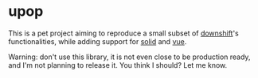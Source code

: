 # upop

This is a pet project aiming to reproduce a small subset of [downshift](https://www.downshift-js.com)'s
functionalities, while adding support for [solid](https://www.solidjs.com/) and [vue](https://vuejs.org/).

Warning: don't use this library, it is not even close to be production ready, and I'm not planning to
release it. You think I should? Let me know.
